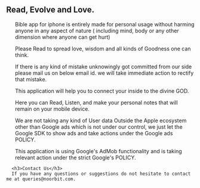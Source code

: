 <!-- <!DOCTYPE html> -->
<html>
<head>
  <title>Support and Marketing</title>
</head>
<body>
      <h2>Read, Evolve and Love.</h2>
      <ol>Bible app for iphone is entirely made for personal usage without harming anyone in any aspect of nature ( including mind, body or any other dimension where anyone can get hurt) </ol>
      <ol>Please Read to spread love, wisdom and all kinds of Goodness one can think.</ol>
      <ol>If there is any kind of mistake unknowingly got committed from our side please mail us on below email id. we will take immediate action to rectify that mistake. </ol>
      <ol>This application will help you to connect your inside to the divine GOD.</ol>
      <ol>Here you can Read, Listen, and make your personal notes that will remain on your mobile device.</ol>
      <ol>We are not taking any kind of User data Outside the Apple ecosystem other than Google ads which is not under our control, we just let the Google SDK to show ads and take actions under the Google ads POLICY.</ol>
      <ol>This application is using Google's AdMob functionality and is taking relevant action under the strict Google's POLICY.</ol>

      <h3>Contact Us</h3>
      If you have any questions or suggestions do not hesitate to contact me at queries@noorbit.com.

</body>
</html>
